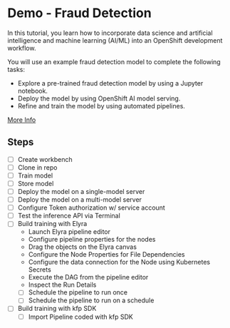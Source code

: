 # Demo - Fraud Detection

In this tutorial, you learn how to incorporate data science and artificial intelligence and machine learning (AI/ML) into an OpenShift development workflow.

You will use an example fraud detection model to complete the following tasks:

- Explore a pre-trained fraud detection model by using a Jupyter notebook.
- Deploy the model by using OpenShift AI model serving.
- Refine and train the model by using automated pipelines.

[More Info](https://docs.redhat.com/en/documentation/red_hat_openshift_ai_self-managed/2.10/html/openshift_ai_tutorial_-_fraud_detection_example)

## Steps

- [ ] Create workbench
- [ ] Clone in repo
- [ ] Train model
- [ ] Store model
- [ ] Deploy the model on a single-model server
- [ ] Deploy the model on a multi-model server
- [ ] Configure Token authorization w/ service account
- [ ] Test the inference API via Terminal
- [ ] Build training with Elyra
  - Launch Elyra pipeline editor
  - Configure pipeline properties for the nodes
  - Drag the objects on the Elyra canvas
  - Configure the Node Properties for File Dependencies
  - Configure the data connection for the Node using Kubernetes Secrets
  - Execute the DAG from the pipeline editor
  - Inspect the Run Details
  - [ ] Schedule the pipeline to run once
  - [ ] Schedule the pipeline to run on a schedule
- [ ] Build training with kfp SDK
  - [ ] Import Pipeline coded with kfp SDK
